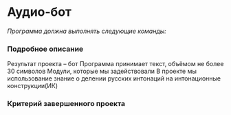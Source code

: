 # Аудио-бот
_Программа должна выполнять следующие команды:_

### Подробное описание
   Результат проекта – бот
   Программа принимает текст, объёмом не более 30 символов
   Модули, которые мы задействовали
   В проекте мы использование знание о делении русских интонаций на интонационные конструкции(ИК)
### Критерий завершенного проекта
